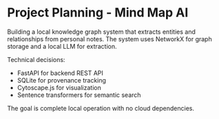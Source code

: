 # Project Planning - Mind Map AI

Building a local knowledge graph system that extracts entities and relationships from personal notes. The system uses NetworkX for graph storage and a local LLM for extraction.

Technical decisions:
- FastAPI for backend REST API
- SQLite for provenance tracking
- Cytoscape.js for visualization
- Sentence transformers for semantic search

The goal is complete local operation with no cloud dependencies.
